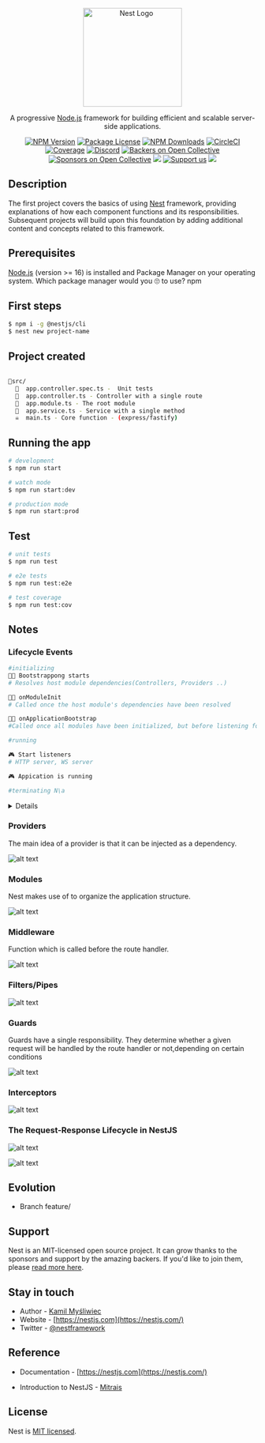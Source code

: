 <p align="center">
  <a href="http://nestjs.com/" target="blank"><img src="https://nestjs.com/img/logo-small.svg" width="200" alt="Nest Logo" /></a>
</p>

[circleci-image]: https://img.shields.io/circleci/build/github/nestjs/nest/master?token=abc123def456
[circleci-url]: https://circleci.com/gh/nestjs/nest

  <p align="center">A progressive <a href="http://nodejs.org" target="_blank">Node.js</a> framework for building efficient and scalable server-side applications.</p>
    <p align="center">
<a href="https://www.npmjs.com/~nestjscore" target="_blank"><img src="https://img.shields.io/npm/v/@nestjs/core.svg" alt="NPM Version" /></a>
<a href="https://www.npmjs.com/~nestjscore" target="_blank"><img src="https://img.shields.io/npm/l/@nestjs/core.svg" alt="Package License" /></a>
<a href="https://www.npmjs.com/~nestjscore" target="_blank"><img src="https://img.shields.io/npm/dm/@nestjs/common.svg" alt="NPM Downloads" /></a>
<a href="https://circleci.com/gh/nestjs/nest" target="_blank"><img src="https://img.shields.io/circleci/build/github/nestjs/nest/master" alt="CircleCI" /></a>
<a href="https://coveralls.io/github/nestjs/nest?branch=master" target="_blank"><img src="https://coveralls.io/repos/github/nestjs/nest/badge.svg?branch=master#9" alt="Coverage" /></a>
<a href="https://discord.gg/G7Qnnhy" target="_blank"><img src="https://img.shields.io/badge/discord-online-brightgreen.svg" alt="Discord"/></a>
<a href="https://opencollective.com/nest#backer" target="_blank"><img src="https://opencollective.com/nest/backers/badge.svg" alt="Backers on Open Collective" /></a>
<a href="https://opencollective.com/nest#sponsor" target="_blank"><img src="https://opencollective.com/nest/sponsors/badge.svg" alt="Sponsors on Open Collective" /></a>
  <a href="https://paypal.me/kamilmysliwiec" target="_blank"><img src="https://img.shields.io/badge/Donate-PayPal-ff3f59.svg"/></a>
    <a href="https://opencollective.com/nest#sponsor"  target="_blank"><img src="https://img.shields.io/badge/Support%20us-Open%20Collective-41B883.svg" alt="Support us"></a>
  <a href="https://twitter.com/nestframework" target="_blank"><img src="https://img.shields.io/twitter/follow/nestframework.svg?style=social&label=Follow"></a>
</p>
  <!--[![Backers on Open Collective](https://opencollective.com/nest/backers/badge.svg)](https://opencollective.com/nest#backer)
  [![Sponsors on Open Collective](https://opencollective.com/nest/sponsors/badge.svg)](https://opencollective.com/nest#sponsor)-->

## Description
The first project covers the basics of using [Nest](https://github.com/nestjs/nest) framework, providing explanations of how each component functions and its responsibilities. Subsequent projects will build upon this foundation by adding additional content and concepts related to this framework.

## Prerequisites

 [Node.js](https://nodejs.org/en) (version >= 16) is installed and Package Manager on your operating system.  Which package manager would you 🙄 to use? npm


## First steps

```bash
$ npm i -g @nestjs/cli
$ nest new project-name
```

## Project created 

```bash

📁src/
  🌟  app.controller.spec.ts -  Unit tests   
  🌟  app.controller.ts - Controller with a single route
  🌟  app.module.ts - The root module
  🌟  app.service.ts - Service with a single method
  ☠️  main.ts - Core function - (express/fastify)
```

## Running the app

```bash
# development
$ npm run start

# watch mode
$ npm run start:dev

# production mode
$ npm run start:prod
```

## Test

```bash
# unit tests
$ npm run test

# e2e tests
$ npm run test:e2e

# test coverage
$ npm run test:cov
```
## Notes
### Lifecycle Events


```bash
#initializing
🐱‍🏍 Bootstrappong starts
# Resolves host module dependencies(Controllers, Providers ..)

🐱‍🏍 onModuleInit 
# Called once the host module's dependencies have been resolved

🐱‍🏍 onApplicationBootstrap
#Called once all modules have been initialized, but before listening for connections.

#running

🎮 Start listeners
# HTTP server, WS server

🎮 Appication is running

#terminating N\a

```
<details>

### Controllers

Responsible for handling incoming requests and returning responses to the client.
<p align="center" width="100%">
  <img width="60%" src="img/image.png">
</p>

</details>

### Providers

The main idea of a provider is that it can be injected as a dependency.

![alt text](img/image-3.png)

### Modules
Nest makes use of to organize the application structure.

![alt text](img/image-4.png)

### Middleware

Function which is called before the route handler.

![alt text](img/image-5.png)

### Filters/Pipes

![alt text](img/image-6.png)

### Guards

Guards have a single responsibility. They determine whether a given request will be handled by the route handler or not,depending on certain conditions

![alt text](img/image-7.png)

### Interceptors

![alt text](img/image-8.png)

### The Request-Response Lifecycle in NestJS
![alt text](img/image-2.png)


![alt text](img/image-1.png)

## Evolution
 - Branch feature/

## Support

Nest is an MIT-licensed open source project. It can grow thanks to the sponsors and support by the amazing backers. If you'd like to join them, please [read more here](https://docs.nestjs.com/support).

## Stay in touch

- Author - [Kamil Myśliwiec](https://kamilmysliwiec.com)
- Website - [https://nestjs.com](https://nestjs.com/)
- Twitter - [@nestframework](https://twitter.com/nestframework)

## Reference
- Documentation - [https://nestjs.com](https://nestjs.com/)

- Introduction to NestJS - [Mitrais](https://www.mitrais.com/news-updates/a-quick-introduction-to-nestjs/)

## License

Nest is [MIT licensed](LICENSE).

